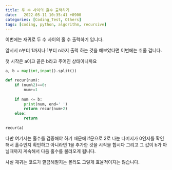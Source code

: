 ```yaml
---
title: 두 수 사이의 홀수 출력하기
date:   2022-05-11 10:35:41 +0900
categories: [Coding_Test, Others]
tags: [coding, python, algorithm, recursive]
---
```


이번에는 재귀로 두 수 사이의 홀 수 출력하기 입니다.

앞서서 n부터 1까지나 1부터 n까지 출력 하는 것을 해보았다면 이번에는 쉬울 겁니다.

 

첫 시작은 a이고 끝은 b라고 주어진 상태이니까요

```py
a, b = map(int,input().split())

def recur(num):
    if (num%2)==0:
        num+=1
    
    if num <= b:
        print(num, end=' ')
        return recur(num+2)
    else:
        return
        
recur(a)
```

다만 여기서는 홀수를 검증해야 하기 때문에 if문으로 2로 나눈 나머지가 0인지를 확인해서 홀수인지 확인하고 아니라면 1을 추가한 것을 시작을 합시다 그리고 그 값이 b가 아닐때까지 계속해서 다음 홀수를 불러오게 됩니다.

 

사실 재귀는 코드가 깔끔해질지는 몰라도 그렇게 효율적이지는 않습니다.